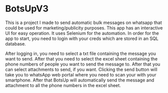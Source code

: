 # BotsUpV3

This is a project I made to send automatic bulk messages on whatsapp that could be used for marketing/publicity purposes.
This app has an interactive UI for easy operation.
It uses Selenium for the automation.
In order for the app to start, you need to login with your creds which are stored in an SQL database.

After logging in, you need to select a txt file containing the message you want to send.
After that you need to select the excel sheet containing the phone numbers of people you want to send the message to.
After that you can select attachments to send, if you want.
Clicking the send button will take you to whatsApp web portal where you need to scan your with your smartphone.
After that BotsUp will automatically send the message and attachment to all the phone numbers in the excel sheet.

